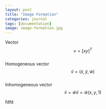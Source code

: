 ```yaml
---
layout: post
title: "Image Formation"
categories: journal
tags: [documentation]
image: image-formation.jpg
---
```


Vector $$ v=[x y]^T $$  
Homogeneous vector  $$\tilde v = (\tilde x, \tilde y, \tilde w)$$  
Inhomogeneous vector $$\tilde v = \tilde w \bar v = \tilde{w} (x, y, 1)$$  

fdfd
<!--stackedit_data:
eyJoaXN0b3J5IjpbLTIwNDM2MzE1NDcsMTIyNzA0NDgwOSwxNT
E1NzA5NDQ3LDY5NzM0ODAwMywtMTMyNzczNDk5OSwtMTY2MDky
NzkzNywtMTk4MTI3ODAxMCwtNTE5NTU5NjY2LDIwNjEyNjIzNT
AsLTc1NzU5NTEyMCwtNzQyNTYxMzYzXX0=
-->